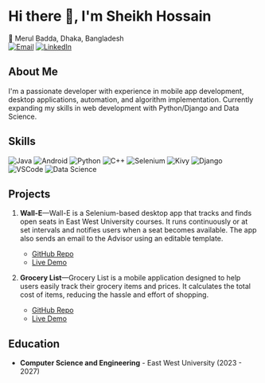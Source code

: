 # Hi there 👋, I'm Sheikh Hossain

📍 Merul Badda, Dhaka, Bangladesh  
[![Email](https://img.shields.io/badge/-Email-D14836?style=flat&logo=gmail&logoColor=white)](mailto:skhossain799@gmail.com)
[![LinkedIn](https://img.shields.io/badge/-LinkedIn-0077B5?style=flat&logo=linkedin&logoColor=white)](https://linkedin.com/in/sheikh-hossain-bin-bakhtiar)

## About Me
I'm a passionate developer with experience in mobile app development, desktop applications, automation, and algorithm implementation. Currently expanding my skills in web development with Python/Django and Data Science.

## Skills
![Java](https://img.shields.io/badge/-Java-007396?style=flat&logo=java&logoColor=white)
![Android](https://img.shields.io/badge/-Android-3DDC84?style=flat&logo=android&logoColor=white)
![Python](https://img.shields.io/badge/-Python-3776AB?style=flat&logo=python&logoColor=white)
![C++](https://img.shields.io/badge/-C++-00599C?style=flat&logo=c%2B%2B&logoColor=white)
![Selenium](https://img.shields.io/badge/-Selenium-43B02A?style=flat&logo=selenium&logoColor=white)
![Kivy](https://img.shields.io/badge/-Kivy-3775A9?style=flat&logo=python&logoColor=white)
![Django](https://img.shields.io/badge/-Django-092E20?style=flat&logo=django&logoColor=white)
![VSCode](https://img.shields.io/badge/-VSCode-007ACC?style=flat&logo=visual-studio-code&logoColor=white)
![Data Science](https://img.shields.io/badge/-Data%20Science-FF6F00?style=flat&logo=databricks&logoColor=white)

## Projects
<!-- Add your projects here -->
1. **Wall-E**—Wall-E is a Selenium-based desktop app that tracks and finds open seats in East West University courses. It runs continuously or at set intervals and notifies users when a seat becomes available. The app also sends an email to the Advisor using an editable template.
   - [GitHub Repo](https://github.com/sheikhhossainn/Wall-E)
   - [Live Demo](https://www.facebook.com/sheikh.hossain.bin.bakhtiar/videos/1569554367098470)

2. **Grocery List**—Grocery List is a mobile application designed to help users easily track their grocery items and prices. It calculates the total cost of items, reducing the hassle and effort of shopping.
   - [GitHub Repo](https://github.com/sheikhhossainn/Grocery-List) 
   - [Live Demo](https://github.com/user-attachments/assets/566f0f31-1069-40b6-bbf8-36a0c1aaf054)

## Education
<!-- Add your education details here -->
- **Computer Science and Engineering** - East West University (2023 - 2027)
